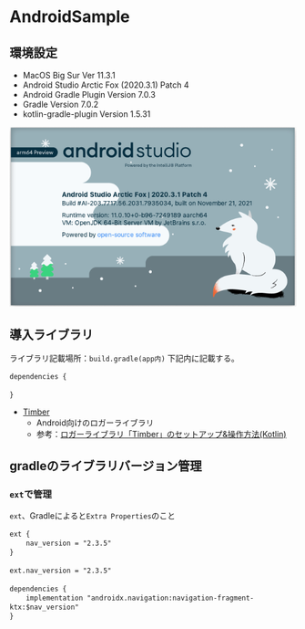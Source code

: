 # AndroidSample

## 環境設定
- MacOS Big Sur Ver 11.3.1
- Android Studio Arctic Fox (2020.3.1) Patch 4
- Android Gradle Plugin Version 7.0.3
- Gradle Version 7.0.2
- kotlin-gradle-plugin Version 1.5.31

<img src="picture/AndroidStudioバージョン_20220330.png" width="600">

## 導入ライブラリ
ライブラリ記載場所：`build.gradle(app内)`
下記内に記載する。
```
dependencies {

}
```
- [Timber](https://github.com/JakeWharton/timber)
  - Android向けのロガーライブラリ
  - 参考：[ロガーライブラリ「Timber」のセットアップ&操作方法(Kotlin)](https://qiita.com/uhooi/items/4f9e41ea9aceaf5abf5b)

## gradleのライブラリバージョン管理
### `ext`で管理
`ext`、Gradleによると`Extra Properties`のこと
```
ext {
    nav_version = "2.3.5"
}

ext.nav_version = "2.3.5"

dependencies {
    implementation "androidx.navigation:navigation-fragment-ktx:$nav_version"
}
```

